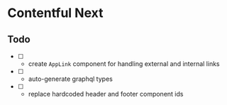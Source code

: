 # Contentful Next

## Todo

- [ ] - create `AppLink` component for handling external and internal links
- [ ] - auto-generate graphql types
- [ ] - replace hardcoded header and footer component ids
